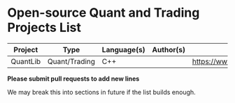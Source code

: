 # Open-source Quant and Trading Projects List

| Project  | Type  | Language(s)  | Author(s)  | URL  |
|---|---|---|---|---|
| QuantLib  | Quant/Trading  | C++  |   | https://www.quantlib.org/  |

**Please submit pull requests to add new lines**

We may break this into sections in future if the list builds enough.
